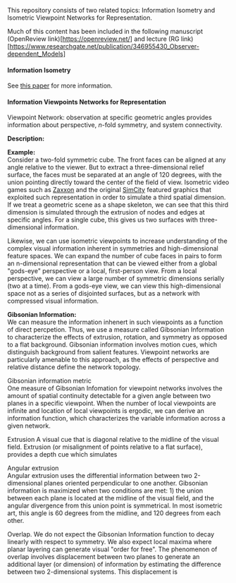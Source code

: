 This repository consists of two related topics: Information Isometry and Isometric Viewpoint Networks for Representation.

Much of this content has been included in the following manuscript (OpenReview link)[https://openreview.net/] and lecture (RG link)[https://www.researchgate.net/publication/346955430_Observer-dependent_Models]

#### Information Isometry

See [this paper](https://www.biorxiv.org/content/10.1101/062539v2) for more information.

#### Information Viewpoints Networks for Representation

Viewpoint Network: observation at specific geometric angles provides information about perspective, _n_-fold symmetry, and system connectivity.

__Description:__ 


__Example:__  
Consider a two-fold symmetric cube. The front faces can be aligned at any angle relative to the viewer. But to extract a three-dimensional relief surface, the faces must be separated at an angle of 120 degrees, with the union pointing directly toward the center of the field of view. Isometric video games such as [Zaxxon](https://en.wikipedia.org/wiki/Zaxxon) and the original [SimCity](https://en.wikipedia.org/wiki/SimCity) featured graphics that exploited such representation in order to simulate a third spatial dimension. If we treat a geometric scene as a shape skeleton, we can see that this third dimension is simulated through the extrusion of nodes and edges at specific angles. For a single cube, this gives us two surfaces with three-dimensional information. 

Likewise, we can use isometric viewpoints to increase understanding of the complex visual information inherent in symmetries and high-dimensional feature spaces. We can expand the number of cube faces in pairs to form an n-dimensional representation that can be viewed either from a global "gods-eye" perspective or a local, first-person view. From a local perspective, we can view a large number of symmetric dimensions serially (two at a time). From a gods-eye view, we can view this high-dimensional space not as a series of disjointed surfaces, but as a network with compressed visual information.

__Gibsonian Information:__  
We can measure the information inhenert in such viewpoints as a function of direct percpetion. Thus, we use a measure called Gibsonian Information to characterize the effects of extrusion, rotation, and symmetry as opposed to a flat background. Gibsonian information involves motion cues, which distinguish background from salient features. Viewpoint networks are particularly amenable to this approach, as the effects of perspective and relative distance define the network topology.

Gibsonian information metric  
One measure of Gibsonian Infomation for viewpoint networks involves the amount of spatial continuity detectable for a given angle between two planes in a specific viewpoint. When the number of local viewpoints are infinite and location of local viewpoints is ergodic, we can derive an information function, which characterizes the variable information across a given network.

Extrusion
A visual cue that is diagonal relative to the midline of the visual field. Extrusion (or misalignment of points relative to a flat surface), provides a depth cue which simulates 

Angular extrusion  
Angular extrusion uses the differential information between two 2-dimensional planes oriented perpendicular to one another. Gibsonian information is maximized when two conditions are met: 1) the union between each plane is located at the midline of the visual field, and the angular divergence from this union point is symmetrical. In most isometric art, this angle is 60 degrees from the midline, and 120 degrees from each other.

Overlap. We do not expect the Gibsonian Information function to decay linearly with respect to symmetry. We also expect local maxima where planar layering can generate visual "order for free". The phenomenon of overlap involves displacement between two planes to generate an additional layer (or dimension) of information by estimating the difference between two 2-dimensional systems. This displacement is 

